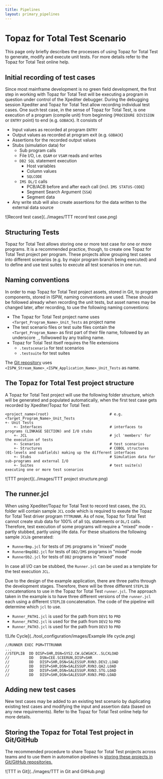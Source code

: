 ```yaml
---
title: Pipelines
layout: primary_pipelines
---
```

# <a id="Topaz for Total Test Scenario"></a> Topaz for Total Test Scenario
This page only briefly describes the processes of using Topaz for Total Test to generate, modify and execute unit tests. For more details refer to the Topaz for Total Test online help.

## <a id="Initial recording of test cases"></a> Initial recording of test cases
Since most mainframe development is no green field development, the first step in working with Topaz for Total Test will be executing a program in question under control of the Xpediter debugger. During the debugging session Xpediter and Topaz for Total Test allow recording individual test cases. One such test case, in the sense of Topaz for Total Test, is one execution of a program (compile unit) from beginning (`PROCEDURE DIVISION` or `ENTRY` point) to end (e.g. `GOBACK`). It consists of
- Input values as recorded at program `ENTRY`
- Output values as recorded at program exit (e.g. `GOBACK`)
- Assertions for the recorded output values
- Stubs (simulation data) for
    - Sub program calls
    - File I/O, i.e. `QSAM` or `VSAM` reads and writes
    - `DB2 SQL` statement execution
        - Host variables
        - Column values
        - `SQLCODE`
    - `IMS DL/I` calls
        - PCB/ACB before and after each call (incl. `IMS STATUS-CODE`)
        - Segment Search Argument (`SSA`)
        - Segment data
- Any write stub will also create assertions for the data written to the external data source

![Record test case](../images/TTT record test case.png)

## <a id="Structuring Tests"> Structuring Tests
Topaz for Total Test allows storing one or more test case for one or more programs. It is a recommended practice, though, to create one Topaz for Total Test project per program. These projects allow grouping test cases into different scenarios (e.g. by major program branch being executed) and to define and use test suites to execute all test scenarios in one run.

## <a id="Naming conventions"></a> Naming conventions
In order to map Topaz for Total Test project assets, stored in Git, to program components, stored in ISPW, naming conventions are used. These should be followed already when recording the unit tests, but asset names may be changed later, after recording, to use the following naming conventions:
- The Topaz for Total Test project name uses `<Target_Program_Name>_Unit_Tests` as project name 
- The test scenario files or test suite files contain the `<Target_Program_Name>` as first part of their file name, followed by an underscore `_`, follwowed by any trailing name. 
- Topaz for Total Test itself requires the file extensions
    - `.testscenario` for test scenarios
    - `.testsuite` for test suites

The [Git repository](./TTT_in_Git.html) uses `<ISPW_Stream_Name>_<ISPW_Application_Name>_Unit_Tests` as name.

## <a id="The Topaz for Total Test project structure"></a> The Topaz for Total Test project structure
A Topaz for Total Test project will use the following folder structure, which will be generated and populated automatically, when the first test case gets recorded by Xpediter/Topaz for Total Test:

    <project_name>(root)                            # e.g. <Target_Program_Name>_Unit_Tests
    +- Unit Tests
        +- Interfaces                               # interfaces to programs (LINKAGE SECTION) and I/O stubs
        +- JCL                                      # jcl 'members' for the execution of tests
        +- Scenarios                                # test scenarios
        +- Structures                               # COBOL structures (01-levels and subfields) making up the different interfaces 
        +- Stubs                                    # Simulation data for sub-programs and external I/O
        +- Suites                                   # test suite(s) executing one or more test scenarios

![TTT project](../images/TTT project structure.png)

## <a id="The runner.jcl"></a> The runner.jcl
When using Xpediter/Topaz for Total Test to record test cases, the `JCL` folder will contain sample `JCL` code which is required to exeute the Topaz for Total Test driver program `TTTRUNNR`. As of now, Topaz for Total Test cannot create stub data for 100% of all  `SQL` statements or `DL/I` calls. Therefore, test execution of some programs will require a "mixed" mode - partly stubbed, partly using life data. For these situations the following sample `JCL`is generated:

- `RunnerBmp.jcl` for tests of `IMS` programs in "mixed" mode
- `RunnerBmpDB2.jcl` for tests of `DB2/IMS` programs in "mixed" mode
- `RunnerDb2.jcl` for tests of `DB2` programs in "mixed" mode

In case all I/O can be stubbed, the `Runner.jcl` can be used as a template for the test execution `JCL`.

Due to the design of the example application, there are three paths through the development stages. Therefore, there will be three different `STEPLIB` concatenations to use in the Topaz for Total Test `runner.jcl`. The approach taken in the example is to have three different versions of the `runner.jcl` each using a different `STEPLIB` concatenation. The code of the pipeline will determine which `jcl` to use.

- `Runner_PATH1.jcl` is used for the path from `DEV1` to `PRD`
- `Runner_PATH2.jcl` is used for the path from `DEV2` to `PRD`
- `Runner_PATH3.jcl` is used for the path from `DEV3` to `PRD`

![Life Cycle](../tool_configuration/images/Example life cycle.png)

```jcl
//RUNNER EXEC PGM=TTTRUNNR
...
//STEPLIB  DD DISP=SHR,DSN=SYS2.CW.&CWGACX..SLCXLOAD
//         DD   DSN=CEE.SCEERUN,DISP=SHR
//         DD   DISP=SHR,DSN=SALESSUP.RXN3.DEV2.LOAD
//         DD   DISP=SHR,DSN=SALESSUP.RXN3.QA2.LOAD
//         DD   DISP=SHR,DSN=SALESSUP.RXN3.STG.LOAD
//         DD   DISP=SHR,DSN=SALESSUP.RXN3.PRD.LOAD

```

## <a id="Adding new test cases"></a> Adding new test cases
New test cases may be added to an existing test scenario by duplicating existing test cases and modifying the input and assertion data (based on any new requirements). Refer to the Topaz for Total Test online help for more details.

## <a id="Storing the Topaz for Total Test project in Git/GitHub"></a> Storing the Topaz for Total Test project in Git/GitHub
The recommended procedure to share Topaz for Total Test projects across teams and to use them in automation pipelines is [storing these projects in Git/GitHub repositories.](./TTT_in_Git.html)

![TTT in Git](../images/TTT in Git and GitHub.png)